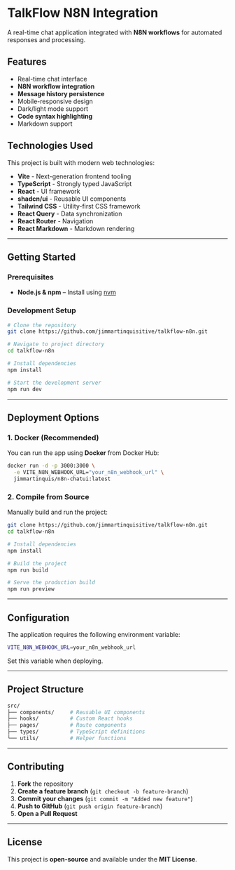 # **TalkFlow N8N Integration**

A real-time chat application integrated with **N8N workflows** for automated responses and processing.

## **Features**
- Real-time chat interface
- **N8N workflow integration**
- **Message history persistence**
- Mobile-responsive design
- Dark/light mode support
- **Code syntax highlighting**
- Markdown support

## **Technologies Used**
This project is built with modern web technologies:

- **Vite** - Next-generation frontend tooling
- **TypeScript** - Strongly typed JavaScript
- **React** - UI framework
- **shadcn/ui** - Reusable UI components
- **Tailwind CSS** - Utility-first CSS framework
- **React Query** - Data synchronization
- **React Router** - Navigation
- **React Markdown** - Markdown rendering

---

## **Getting Started**

### **Prerequisites**
- **Node.js & npm** – Install using [nvm](https://github.com/nvm-sh/nvm#installing-and-updating)

### **Development Setup**
```sh
# Clone the repository
git clone https://github.com/jimmartinquisitive/talkflow-n8n.git

# Navigate to project directory
cd talkflow-n8n

# Install dependencies
npm install

# Start the development server
npm run dev
```

---

## **Deployment Options**

### **1. Docker (Recommended)**
You can run the app using **Docker** from Docker Hub:

```sh
docker run -d -p 3000:3000 \
  -e VITE_N8N_WEBHOOK_URL="your_n8n_webhook_url" \
  jimmartinquis/n8n-chatui:latest
```

### **2. Compile from Source**
Manually build and run the project:

```sh
git clone https://github.com/jimmartinquisitive/talkflow-n8n.git
cd talkflow-n8n

# Install dependencies
npm install

# Build the project
npm run build

# Serve the production build
npm run preview
```

---

## **Configuration**
The application requires the following environment variable:

```sh
VITE_N8N_WEBHOOK_URL=your_n8n_webhook_url
```
Set this variable when deploying.

---

## **Project Structure**
```sh
src/
├── components/     # Reusable UI components
├── hooks/          # Custom React hooks
├── pages/          # Route components
├── types/          # TypeScript definitions
└── utils/          # Helper functions
```

---

## **Contributing**
1. **Fork** the repository
2. **Create a feature branch** (`git checkout -b feature-branch`)
3. **Commit your changes** (`git commit -m "Added new feature"`)
4. **Push to GitHub** (`git push origin feature-branch`)
5. **Open a Pull Request**

---

## **License**
This project is **open-source** and available under the **MIT License**.
```
